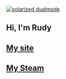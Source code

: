 [![solarized dualmode](https://i.imgur.com/kvemKsW.png)](#features)

Hi, I'm Rudy
----
[My site](https://realdiamond.github.io/)
----
[My Steam](http://steamcommunity.com/id/id187393908/)
----

